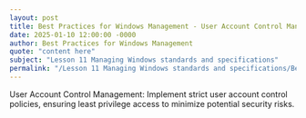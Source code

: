 ```yaml
---
layout: post
title: Best Practices for Windows Management - User Account Control Management
date: 2025-01-10 12:00:00 -0000
author: Best Practices for Windows Management
quote: "content here"
subject: "Lesson 11 Managing Windows standards and specifications"
permalink: "/Lesson 11 Managing Windows standards and specifications/Best Practices for Windows Management/Best Practices for Windows Management - User Account Control Management"
---
```


User Account Control Management: Implement strict user account control policies, ensuring least privilege access to minimize potential security risks.
